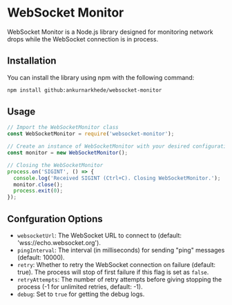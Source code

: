 # WebSocket Monitor

WebSocket Monitor is a Node.js library designed for monitoring network drops while the WebSocket connection is in process.

## Installation

You can install the library using npm with the following command:

```bash
npm install github:ankurnarkhede/websocket-monitor
```
## Usage

```js
// Import the WebSocketMonitor class
const WebSocketMonitor = require('websocket-monitor');

// Create an instance of WebSocketMonitor with your desired configuration
const monitor = new WebSocketMonitor();

// Closing the WebSocketMonitor
process.on('SIGINT', () => {
  console.log('Received SIGINT (Ctrl+C). Closing WebSocketMonitor.');
  monitor.close();
  process.exit(0);
});
```

## Confguration Options
- `websocketUrl`: The WebSocket URL to connect to (default: 'wss://echo.websocket.org').
- `pingInterval`: The interval (in milliseconds) for sending "ping" messages (default: 10000).
- `retry`: Whether to retry the WebSocket connection on failure (default: true). The process will stop of first failure if this flag is set as `false`.
- `retryAttempts`: The number of retry attempts before giving stopping the process (-1 for unlimited retries, default: -1).
- `debug`: Set to `true` for getting the debug logs.